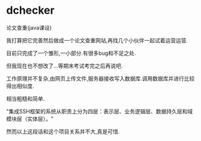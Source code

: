 # dchecker

论文查重(java课设)

我打算把它完善然后做成一个论文查重网站,再找几个小伙伴一起试着运营运营.

目前只完成了一个雏形,一小部分.有很多bug和不足之处.

但我现在也不想改了...等期末考试考完之后再说吧.

工作原理并不复杂,由网页上传文件,服务器接收写入数据库.调用数据库并进行比较得出相似度.

相当粗糙和简单.

"集成SSH框架的系统从职责上分为四层：表示层、业务逻辑层、数据持久层和域模块层（实体层）。"

然而以上这段话和这个项目关系并不大,真是可惜.

